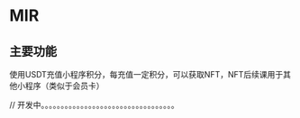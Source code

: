 # MIR
## 主要功能
使用USDT充值小程序积分，每充值一定积分，可以获取NFT，NFT后续课用于其他小程序（类似于会员卡）


// 开发中。。。。。。。。。。。。。。。。。。。。。。。。。。。。。。。。。。

